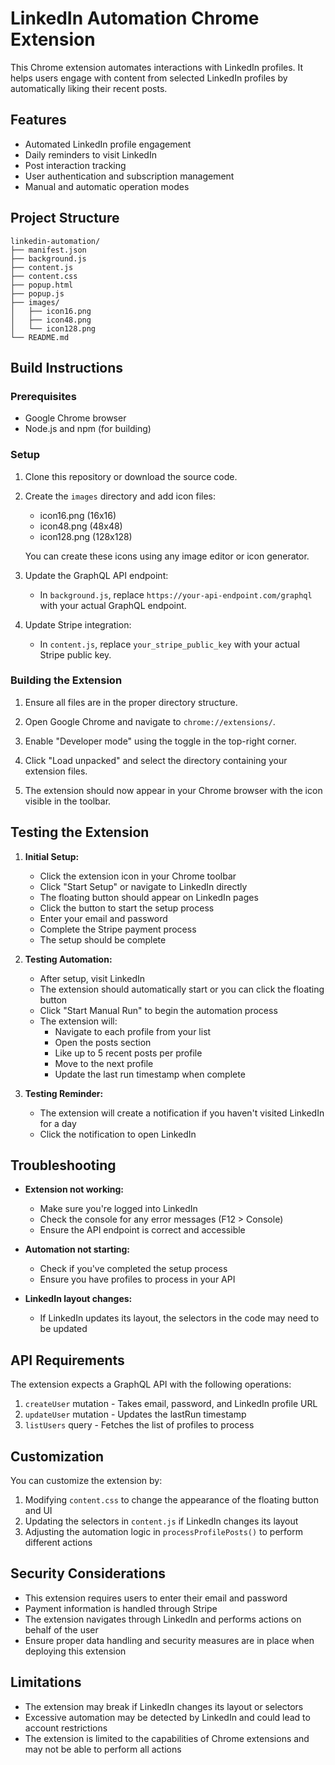 # LinkedIn Automation Chrome Extension

This Chrome extension automates interactions with LinkedIn profiles. It helps users engage with content from selected LinkedIn profiles by automatically liking their recent posts.

## Features

- Automated LinkedIn profile engagement
- Daily reminders to visit LinkedIn
- Post interaction tracking
- User authentication and subscription management
- Manual and automatic operation modes

## Project Structure

```
linkedin-automation/
├── manifest.json
├── background.js
├── content.js
├── content.css
├── popup.html
├── popup.js
├── images/
│   ├── icon16.png
│   ├── icon48.png
│   └── icon128.png
└── README.md
```

## Build Instructions

### Prerequisites

- Google Chrome browser
- Node.js and npm (for building)

### Setup

1. Clone this repository or download the source code.

2. Create the `images` directory and add icon files:
   - icon16.png (16x16)
   - icon48.png (48x48)
   - icon128.png (128x128)

   You can create these icons using any image editor or icon generator.

3. Update the GraphQL API endpoint:
   - In `background.js`, replace `https://your-api-endpoint.com/graphql` with your actual GraphQL endpoint.

4. Update Stripe integration:
   - In `content.js`, replace `your_stripe_public_key` with your actual Stripe public key.

### Building the Extension

1. Ensure all files are in the proper directory structure.

2. Open Google Chrome and navigate to `chrome://extensions/`.

3. Enable "Developer mode" using the toggle in the top-right corner.

4. Click "Load unpacked" and select the directory containing your extension files.

5. The extension should now appear in your Chrome browser with the icon visible in the toolbar.

## Testing the Extension

1. **Initial Setup:**
   - Click the extension icon in your Chrome toolbar
   - Click "Start Setup" or navigate to LinkedIn directly
   - The floating button should appear on LinkedIn pages
   - Click the button to start the setup process
   - Enter your email and password
   - Complete the Stripe payment process
   - The setup should be complete

2. **Testing Automation:**
   - After setup, visit LinkedIn
   - The extension should automatically start or you can click the floating button
   - Click "Start Manual Run" to begin the automation process
   - The extension will:
     - Navigate to each profile from your list
     - Open the posts section
     - Like up to 5 recent posts per profile
     - Move to the next profile
     - Update the last run timestamp when complete

3. **Testing Reminder:**
   - The extension will create a notification if you haven't visited LinkedIn for a day
   - Click the notification to open LinkedIn

## Troubleshooting

- **Extension not working:**
  - Make sure you're logged into LinkedIn
  - Check the console for any error messages (F12 > Console)
  - Ensure the API endpoint is correct and accessible

- **Automation not starting:**
  - Check if you've completed the setup process
  - Ensure you have profiles to process in your API

- **LinkedIn layout changes:**
  - If LinkedIn updates its layout, the selectors in the code may need to be updated

## API Requirements

The extension expects a GraphQL API with the following operations:

1. `createUser` mutation - Takes email, password, and LinkedIn profile URL
2. `updateUser` mutation - Updates the lastRun timestamp
3. `listUsers` query - Fetches the list of profiles to process

## Customization

You can customize the extension by:

1. Modifying `content.css` to change the appearance of the floating button and UI
2. Updating the selectors in `content.js` if LinkedIn changes its layout
3. Adjusting the automation logic in `processProfilePosts()` to perform different actions

## Security Considerations

- This extension requires users to enter their email and password
- Payment information is handled through Stripe
- The extension navigates through LinkedIn and performs actions on behalf of the user
- Ensure proper data handling and security measures are in place when deploying this extension

## Limitations

- The extension may break if LinkedIn changes its layout or selectors
- Excessive automation may be detected by LinkedIn and could lead to account restrictions
- The extension is limited to the capabilities of Chrome extensions and may not be able to perform all actions